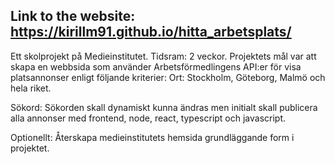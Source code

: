 ## Link to the website: https://kirillm91.github.io/hitta_arbetsplats/

Ett skolprojekt på Medieinstitutet. 
Tidsram: 2 veckor.
Projektets mål var att skapa en webbsida som använder Arbetsförmedlingens API:er för visa platsannonser enligt följande kriterier: 
Ort: Stockholm, Göteborg, Malmö och hela riket. 

Sökord: Sökorden skall dynamiskt kunna ändras men initialt skall publicera alla annonser med frontend, node, react, typescript och javascript.

Optionellt: Återskapa medieinstitutets hemsida grundläggande form i projektet.
